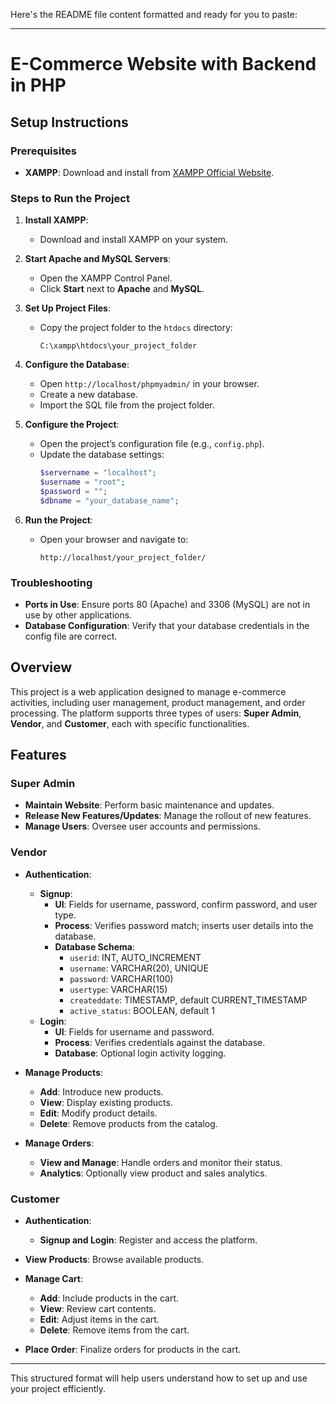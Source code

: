 Here's the README file content formatted and ready for you to paste:

---

# E-Commerce Website with Backend in PHP

## Setup Instructions

### Prerequisites
- **XAMPP**: Download and install from [XAMPP Official Website](https://www.apachefriends.org/index.html).

### Steps to Run the Project

1. **Install XAMPP**:
   - Download and install XAMPP on your system.

2. **Start Apache and MySQL Servers**:
   - Open the XAMPP Control Panel.
   - Click **Start** next to **Apache** and **MySQL**.

3. **Set Up Project Files**:
   - Copy the project folder to the `htdocs` directory:
     ```
     C:\xampp\htdocs\your_project_folder
     ```

4. **Configure the Database**:
   - Open `http://localhost/phpmyadmin/` in your browser.
   - Create a new database.
   - Import the SQL file from the project folder.

5. **Configure the Project**:
   - Open the project’s configuration file (e.g., `config.php`).
   - Update the database settings:
     ```php
     $servername = "localhost";
     $username = "root";
     $password = "";
     $dbname = "your_database_name";
     ```

6. **Run the Project**:
   - Open your browser and navigate to:
     ```
     http://localhost/your_project_folder/
     ```

### Troubleshooting
- **Ports in Use**: Ensure ports 80 (Apache) and 3306 (MySQL) are not in use by other applications.
- **Database Configuration**: Verify that your database credentials in the config file are correct.

## Overview

This project is a web application designed to manage e-commerce activities, including user management, product management, and order processing. The platform supports three types of users: **Super Admin**, **Vendor**, and **Customer**, each with specific functionalities.

## Features

### Super Admin
- **Maintain Website**: Perform basic maintenance and updates.
- **Release New Features/Updates**: Manage the rollout of new features.
- **Manage Users**: Oversee user accounts and permissions.

### Vendor
- **Authentication**:
  - **Signup**:
    - **UI**: Fields for username, password, confirm password, and user type.
    - **Process**: Verifies password match; inserts user details into the database.
    - **Database Schema**:
      - `userid`: INT, AUTO_INCREMENT
      - `username`: VARCHAR(20), UNIQUE
      - `password`: VARCHAR(100)
      - `usertype`: VARCHAR(15)
      - `createddate`: TIMESTAMP, default CURRENT_TIMESTAMP
      - `active_status`: BOOLEAN, default 1
  - **Login**:
    - **UI**: Fields for username and password.
    - **Process**: Verifies credentials against the database.
    - **Database**: Optional login activity logging.

- **Manage Products**:
  - **Add**: Introduce new products.
  - **View**: Display existing products.
  - **Edit**: Modify product details.
  - **Delete**: Remove products from the catalog.

- **Manage Orders**:
  - **View and Manage**: Handle orders and monitor their status.
  - **Analytics**: Optionally view product and sales analytics.

### Customer
- **Authentication**:
  - **Signup and Login**: Register and access the platform.
- **View Products**: Browse available products.

- **Manage Cart**:
  - **Add**: Include products in the cart.
  - **View**: Review cart contents.
  - **Edit**: Adjust items in the cart.
  - **Delete**: Remove items from the cart.

- **Place Order**: Finalize orders for products in the cart.

--- 

This structured format will help users understand how to set up and use your project efficiently.
